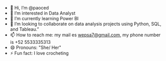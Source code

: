 - 👋 Hi, I’m @paoced
- 👀 I’m interested in Data Analyst
- 🌱 I’m currently learning Power BI
- 💞️ I’m looking to collaborate on data analysis projects using Python, SQL, and Tableau.”
- 📫 How to reach me: my mail es wepsa7@gmail.com, my phone number is +52 5533335313
- 😄 Pronouns: "She/ Her"
- ⚡ Fun fact: I love crocheting

<!---
paoced/paoced is a ✨ special ✨ repository because its `README.md` (this file) appears on your GitHub profile.
You can click the Preview link to take a look at your changes.
--->
